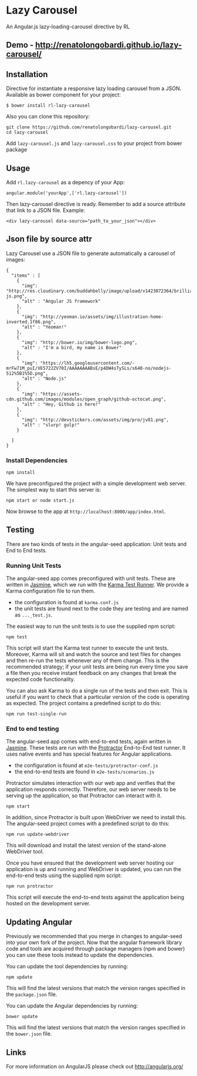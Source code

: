 # Lazy Carousel  
An Angular.js lazy-loading-carousel directive by RL
## Demo - http://renatolongobardi.github.io/lazy-carousel/

## Installation

Directive for instantiate a responsive lazy loading carousel from a JSON. 
Available as bower component for your project:

```
$ bower install rl-lazy-carousel
```
Also you can clone this repository:

```
git clone https://github.com/renatolongobardi/lazy-carousel.git
cd lazy-carousel
```
Add `lazy-carousel.js` and `lazy-carousel.css` to your project from bower package

## Usage

Add `rl.lazy-carousel` as a depency of your App: 
```
angular.module('yourApp',['rl.lazy-carousel'])
```
Then lazy-carousel directive is ready. Remember to add a source attribute that link to a JSON file. Example:
```
<div lazy-carousel data-source="path_to_your_json"></div>
```

## Json file by source attr
Lazy Carousel use a JSON file to generate automatically a carousel of images:

```
{
  "items" : [
    {
      "img": "http://res.cloudinary.com/buddahbelly/image/upload/v1423072364/brilliantbritz/angular-js.png",
      "alt" : "Angular JS framework"
    },
    {
      "img": "http://yeoman.io/assets/img/illustration-home-inverted.1f86.png",
      "alt" : "Yeoman!"
    },
    {
      "img": "http://bower.io/img/bower-logo.png",
      "alt" : "I'm a bird, my name is Bower"
    },
    {
      "img": "https://lh5.googleusercontent.com/-mrFw71M_puI/VE5722ZV70I/AAAAAAAABsE/p4DW4sTySLs/s640-no/nodejs-512%5B1%5D.png",
      "alt" : "Node.js"
    },
    {
      "img": "https://assets-cdn.github.com/images/modules/open_graph/github-octocat.png",
      "alt" : "Hey, Github is here!"
    },
    {
      "img": "http://devstickers.com/assets/img/pro/jv81.png",
      "alt" : "slurp! gulp!"
    }
    
  ]
}
```



### Install Dependencies 

```
npm install
```

We have preconfigured the project with a simple development web server.  The simplest way to start
this server is:

```
npm start or node start.js
```

Now browse to the app at `http://localhost:8000/app/index.html`.



## Testing

There are two kinds of tests in the angular-seed application: Unit tests and End to End tests.

### Running Unit Tests

The angular-seed app comes preconfigured with unit tests. These are written in
[Jasmine][jasmine], which we run with the [Karma Test Runner][karma]. We provide a Karma
configuration file to run them.

* the configuration is found at `karma.conf.js`
* the unit tests are found next to the code they are testing and are named as `..._test.js`.

The easiest way to run the unit tests is to use the supplied npm script:

```
npm test
```

This script will start the Karma test runner to execute the unit tests. Moreover, Karma will sit and
watch the source and test files for changes and then re-run the tests whenever any of them change.
This is the recommended strategy; if your unit tests are being run every time you save a file then
you receive instant feedback on any changes that break the expected code functionality.

You can also ask Karma to do a single run of the tests and then exit.  This is useful if you want to
check that a particular version of the code is operating as expected.  The project contains a
predefined script to do this:

```
npm run test-single-run
```


### End to end testing

The angular-seed app comes with end-to-end tests, again written in [Jasmine][jasmine]. These tests
are run with the [Protractor][protractor] End-to-End test runner.  It uses native events and has
special features for Angular applications.

* the configuration is found at `e2e-tests/protractor-conf.js`
* the end-to-end tests are found in `e2e-tests/scenarios.js`

Protractor simulates interaction with our web app and verifies that the application responds
correctly. Therefore, our web server needs to be serving up the application, so that Protractor
can interact with it.

```
npm start
```

In addition, since Protractor is built upon WebDriver we need to install this.  The angular-seed
project comes with a predefined script to do this:

```
npm run update-webdriver
```

This will download and install the latest version of the stand-alone WebDriver tool.

Once you have ensured that the development web server hosting our application is up and running
and WebDriver is updated, you can run the end-to-end tests using the supplied npm script:

```
npm run protractor
```

This script will execute the end-to-end tests against the application being hosted on the
development server.


## Updating Angular

Previously we recommended that you merge in changes to angular-seed into your own fork of the project.
Now that the angular framework library code and tools are acquired through package managers (npm and
bower) you can use these tools instead to update the dependencies.

You can update the tool dependencies by running:

```
npm update
```

This will find the latest versions that match the version ranges specified in the `package.json` file.

You can update the Angular dependencies by running:

```
bower update
```

This will find the latest versions that match the version ranges specified in the `bower.json` file.

## Links

For more information on AngularJS please check out http://angularjs.org/

[git]: http://git-scm.com/
[bower]: http://bower.io
[npm]: https://www.npmjs.org/
[node]: http://nodejs.org
[protractor]: https://github.com/angular/protractor
[jasmine]: http://jasmine.github.io
[karma]: http://karma-runner.github.io
[travis]: https://travis-ci.org/
[http-server]: https://github.com/nodeapps/http-server
